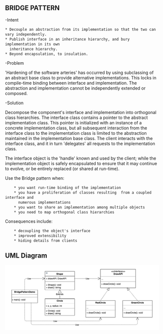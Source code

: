 BRIDGE PATTERN
--------------
    
-Intent

    * Decouple an abstraction from its implementation so that the two can vary independently.
    * Publish interface in an inheritance hierarchy, and bury implementation in its own
      inheritance hierarchy.
    * Beyond encapsulation, to insulation.
    
-Problem   

   'Hardening of the software arteries' has occurred by using subclassing of an abstract
    base class to provide alternative implementations. This locks in compile-time binding
    between interface and implementation. The abstraction and implementation cannot 
    be independently extended or composed.
    
-Solution

   Decompose the component's interface and implementation into orthogonal class
   hierarchies. The interface class contains a pointer to the abstract implementation
   class. This pointer is initialized with an instance of a concrete implementation
   class, but all subsequent interaction from the interface class to the implementation
   class is limited to the abstraction maintained in the implementation base class.
   The client interacts with the interface class, and it in turn 'delegates' all 
   requests to the implementation class.
    
   The interface object is the 'handle' known and used by the client; while the
   implementation object is safely encapsulated to ensure that it may continue to
   evolve, or be entirely replaced (or shared at run-time).
    
    
   Use the Bridge pattern when:
    
        * you want run-time binding of the implementation
        * you have a proliferation of classes resulting  from a coupled interface and 
          numerous implementations
        * you want to share an implementation among multiple objects
        * you need to map orthogonal class hierarchies
        
   Consequences include:
    
        * decoupling the object's interface
        * improved extensibility
        * hiding details from clients
    
UML Diagram
-----------
![](../screenshots/bridge.png)   
   
   
   